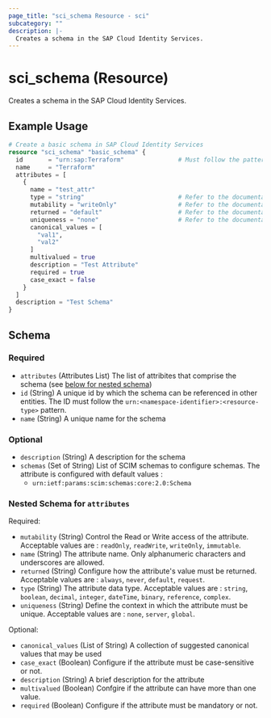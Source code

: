 ```yaml
---
page_title: "sci_schema Resource - sci"
subcategory: ""
description: |-
  Creates a schema in the SAP Cloud Identity Services.
---
```


# sci_schema (Resource)

Creates a schema in the SAP Cloud Identity Services.

## Example Usage

```terraform
# Create a basic schema in SAP Cloud Identity Services
resource "sci_schema" "basic_schema" {
  id       = "urn:sap:Terraform"               # Must follow the pattern : urn:<namespace-identifier>:<resource-type>
  name     = "Terraform"
  attributes = [
    {
      name = "test_attr"
      type = "string"                          # Refer to the documentation for valid values
      mutability = "writeOnly"                 # Refer to the documentation for valid values
      returned = "default"                     # Refer to the documentation for valid values
      uniqueness = "none"                      # Refer to the documentation for valid values
      canonical_values = [
        "val1",
        "val2"
      ]
      multivalued = true
      description = "Test Attribute"
      required = true
      case_exact = false
    } 
  ]
  description = "Test Schema"
}
```

<!-- schema generated by tfplugindocs -->
## Schema

### Required

- `attributes` (Attributes List) The list of attribites that comprise the schema (see [below for nested schema](#nestedatt--attributes))
- `id` (String) A unique id by which the schema can be referenced in other entities. The ID must follow the `urn:<namespace-identifier>:<resource-type>` pattern.
- `name` (String) A unique name for the schema

### Optional

- `description` (String) A description for the schema
- `schemas` (Set of String) List of SCIM schemas to configure schemas. The attribute is configured with default values :
	- `urn:ietf:params:scim:schemas:core:2.0:Schema`

<a id="nestedatt--attributes"></a>
### Nested Schema for `attributes`

Required:

- `mutability` (String) Control the Read or Write access of the attribute. Acceptable values are : `readOnly`, `readWrite`, `writeOnly`, `immutable`.
- `name` (String) The attribute name. Only alphanumeric characters and underscores are allowed.
- `returned` (String) Configure how the attribute's value must be returned. Acceptable values are : `always`, `never`, `default`, `request`.
- `type` (String) The attribute data type. Acceptable values are : `string`, `boolean`, `decimal`, `integer`, `dateTime`, `binary`, `reference`, `complex`.
- `uniqueness` (String) Define the context in which the attribute must be unique. Acceptable values are : `none`, `server`, `global`.

Optional:

- `canonical_values` (List of String) A collection of suggested canonical values that may be used
- `case_exact` (Boolean) Configure if the attribute must be case-sensitive or not.
- `description` (String) A brief description for the attribute
- `multivalued` (Boolean) Confgire if the attribute can have more than one value.
- `required` (Boolean) Configure if the attribute must be mandatory or not.


